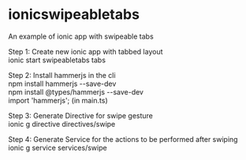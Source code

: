 # ionicswipeabletabs
An example of ionic app with swipeable tabs
<p>Step 1: Create new ionic app with tabbed layout
        <br/>
        ionic start swipeabletabs tabs</p>

<p>Step 2:
        Install hammerjs in the cli <br/> 
            npm install hammerjs --save-dev <br/>
            npm install @types/hammerjs --save-dev <br/>
            import 'hammerjs'; (in main.ts)
</p>
<p>
Step 3: Generate Directive for swipe gesture <br/>
        ionic g directive directives/swipe
</p>
<p>
Step 4: Generate Service for the actions to be performed after swiping <br/>
        ionic g service services/swipe
</p>
